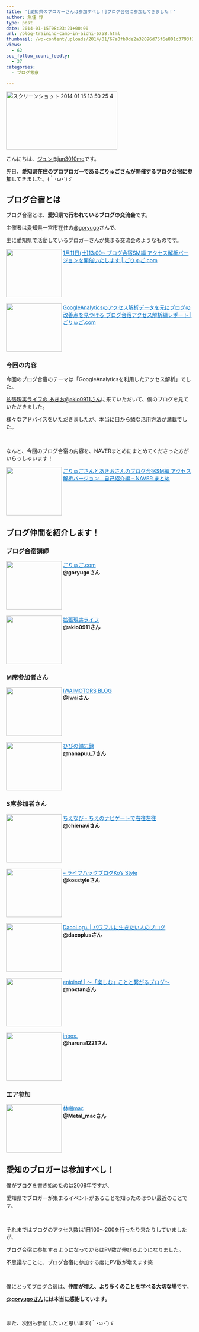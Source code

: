 ```yaml
---
title: '[愛知県のブロガーさんは参加すべし！]ブログ合宿に参加してきました！'
author: 魚住 惇
type: post
date: 2014-01-15T08:23:21+00:00
url: /blog-training-camp-in-aichi-6758.html
thumbnail: /wp-content/uploads/2014/01/67a0fb0de2a32096d75f6e801c3793f21.png
views:
  - 62
scc_follow_count_feedly:
  - 37
categories:
  - ブログ考察

---
```

<img decoding="async" loading="lazy" title="スクリーンショット_2014-01-15_13_50_25-4.png" src="/wp-content/uploads/2014/01/67a0fb0de2a32096d75f6e801c3793f2.png" alt="スクリーンショット 2014 01 15 13 50 25 4" width="300" height="157" border="0" />

<!--more-->

こんにちは、[ジュン@jun3010me][1]です。

先日、**愛知県在住のプロブロガーである[ごりゅごさん][2]が開催するブログ合宿に参加**してきました。(｀･ω･´)ゞ

## ブログ合宿とは

ブログ合宿とは、**愛知県で行われているブログの交流会**です。

主催者は愛知県一宮市在住の[@goryugo][2]さんで、

主に愛知県で活動しているブロガーさんが集まる交流会のようなものです。

<a href="http://goryugo.com/20131210/blog_gassyuku_analytics/" target="_blank"><img decoding="async" loading="lazy" class="alignleft" src="http://capture.heartrails.com/150x130/shadow?http://goryugo.com/20131210/blog_gassyuku_analytics/" alt="" width="150" height="130" align="left" border="0" /></a><a style="color: #0070c5;" href="http://goryugo.com/20131210/blog_gassyuku_analytics/" target="_blank">1月11日(土)13:00~ ブログ合宿SM編 アクセス解析バージョンを開催いたします | ごりゅご.com</a><a href="http://b.hatena.ne.jp/entry/http://goryugo.com/20131210/blog_gassyuku_analytics/" target="_blank"><img decoding="async" src="http://b.hatena.ne.jp/entry/image/http://goryugo.com/20131210/blog_gassyuku_analytics/" alt="" border="0" /></a><br style="clear: both;" />  
<a href="http://goryugo.com/20140113/blog_gassyuku_report/" target="_blank"><img decoding="async" loading="lazy" class="alignleft" src="http://capture.heartrails.com/150x130/shadow?http://goryugo.com/20140113/blog_gassyuku_report/" alt="" width="150" height="130" align="left" border="0" /></a><a style="color: #0070c5;" href="http://goryugo.com/20140113/blog_gassyuku_report/" target="_blank">GoogleAnalyticsのアクセス解析データを元にブログの改善点を見つける ブログ合宿アクセス解析編レポート | ごりゅご.com</a><a href="http://b.hatena.ne.jp/entry/http://goryugo.com/20140113/blog_gassyuku_report/" target="_blank"><img decoding="async" src="http://b.hatena.ne.jp/entry/image/http://goryugo.com/20140113/blog_gassyuku_report/" alt="" border="0" /></a><br style="clear: both;" />

### 今回の内容

今回のブログ合宿のテーマは「GoogleAnalyticsを利用したアクセス解析」でした。

[拡張現実ライフの あきお@akio0911さん][3]に来ていただいて、僕のブログを見ていただきました。

様々なアドバイスをいただきましたが、本当に目から鱗な活用方法が満載でした。

 

なんと、今回のブログ合宿の内容を、NAVERまとめにまとめてくださった方がいらっしゃいます！

<a href="http://matome.naver.jp/odai/2138963190727581001" target="_blank"><img decoding="async" loading="lazy" class="alignleft" src="http://capture.heartrails.com/150x130/shadow?http://matome.naver.jp/odai/2138963190727581001" alt="" width="150" height="130" align="left" border="0" /></a><a style="color: #0070c5;" href="http://matome.naver.jp/odai/2138963190727581001" target="_blank">ごりゅごさんとあきおさんのブログ合宿SM編 アクセス解析バージョン　自己紹介編 &#8211; NAVER まとめ</a><a href="http://b.hatena.ne.jp/entry/http://matome.naver.jp/odai/2138963190727581001" target="_blank"><img decoding="async" src="http://b.hatena.ne.jp/entry/image/http://matome.naver.jp/odai/2138963190727581001" alt="" border="0" /></a><br style="clear: both;" />

## ブログ仲間を紹介します！

### ブログ合宿講師

<a href="http://goryugo.com/" target="_blank"><img decoding="async" loading="lazy" class="alignleft" src="http://capture.heartrails.com/150x130/shadow?http://goryugo.com/" alt="" width="150" height="130" align="left" border="0" /></a><a style="color: #0070c5;" href="http://goryugo.com/" target="_blank">ごりゅご.com</a><a href="http://b.hatena.ne.jp/entry/http://goryugo.com/" target="_blank"><img decoding="async" src="http://b.hatena.ne.jp/entry/image/http://goryugo.com/" alt="" border="0" /></a>  
**@goryugoさん**<br style="clear: both;" />  
<a href="http://akio0911.net/" target="_blank"><img decoding="async" loading="lazy" class="alignleft" src="http://capture.heartrails.com/150x130/shadow?http://akio0911.net/" alt="" width="150" height="130" align="left" border="0" /></a><a style="color: #0070c5;" href="http://akio0911.net/" target="_blank">拡張現実ライフ</a><a href="http://b.hatena.ne.jp/entry/http://akio0911.net/" target="_blank"><img decoding="async" src="http://b.hatena.ne.jp/entry/image/http://akio0911.net/" alt="" border="0" /></a>  
**@akio0911さん**<br style="clear: both;" />

### M席参加者さん

<a href="http://iwaimotors.com/blog/" target="_blank"><img decoding="async" loading="lazy" class="alignleft" src="http://capture.heartrails.com/150x130/shadow?http://iwaimotors.com/blog/" alt="" width="150" height="130" align="left" border="0" /></a><a style="color: #0070c5;" href="http://iwaimotors.com/blog/" target="_blank">IWAIMOTORS BLOG</a><a href="http://b.hatena.ne.jp/entry/http://iwaimotors.com/blog/" target="_blank"><img decoding="async" src="http://b.hatena.ne.jp/entry/image/http://iwaimotors.com/blog/" alt="" border="0" /></a>  
**@Iwaiさん**<br style="clear: both;" />  
<a href="http://www.h-nanae.com/" target="_blank"><img decoding="async" loading="lazy" class="alignleft" src="http://capture.heartrails.com/150x130/shadow?http://www.h-nanae.com/" alt="" width="150" height="130" align="left" border="0" /></a><a style="color: #0070c5;" href="http://www.h-nanae.com/" target="_blank">ひびの備忘録</a><a href="http://b.hatena.ne.jp/entry/http://www.h-nanae.com/" target="_blank"><img decoding="async" src="http://b.hatena.ne.jp/entry/image/http://www.h-nanae.com/" alt="" border="0" /></a>  
**@nanapuu_7さん**<br style="clear: both;" />

### S席参加者さん

<a href="http://chienavi.jp/" target="_blank"><img decoding="async" loading="lazy" class="alignleft" src="http://capture.heartrails.com/150x130/shadow?http://chienavi.jp/" alt="" width="150" height="130" align="left" border="0" /></a><a style="color: #0070c5;" href="http://chienavi.jp/" target="_blank">ちえなび・ちえのナビゲートで右往左往</a><a href="http://b.hatena.ne.jp/entry/http://chienavi.jp/" target="_blank"><img decoding="async" src="http://b.hatena.ne.jp/entry/image/http://chienavi.jp/" alt="" border="0" /></a>  
**@chienaviさん**<br style="clear: both;" />  
<a href="http://kosstyle.blog16.fc2.com/" target="_blank"><img decoding="async" loading="lazy" class="alignleft" src="http://capture.heartrails.com/150x130/shadow?http://kosstyle.blog16.fc2.com/" alt="" width="150" height="130" align="left" border="0" /></a><a style="color: #0070c5;" href="http://kosstyle.blog16.fc2.com/" target="_blank">&#8211; ライフハックブログKo&#8217;s Style</a><a href="http://b.hatena.ne.jp/entry/http://kosstyle.blog16.fc2.com/" target="_blank"><img decoding="async" src="http://b.hatena.ne.jp/entry/image/http://kosstyle.blog16.fc2.com/" alt="" border="0" /></a>  
**@kosstyleさん**<br style="clear: both;" />  
<a href="http://dacolog-plus.com/" target="_blank"><img decoding="async" loading="lazy" class="alignleft" src="http://capture.heartrails.com/150x130/shadow?http://dacolog-plus.com/" alt="" width="150" height="130" align="left" border="0" /></a><a style="color: #0070c5;" href="http://dacolog-plus.com/" target="_blank">DacoLog+ | パワフルに生きたい人のブログ</a><a href="http://b.hatena.ne.jp/entry/http://dacolog-plus.com/" target="_blank"><img decoding="async" src="http://b.hatena.ne.jp/entry/image/http://dacolog-plus.com/" alt="" border="0" /></a>  
**@dacoplusさん**<br style="clear: both;" />  
<a href="http://www.noxtan.com/" target="_blank"><img decoding="async" loading="lazy" class="alignleft" src="http://capture.heartrails.com/150x130/shadow?http://www.noxtan.com/" alt="" width="150" height="130" align="left" border="0" /></a><a style="color: #0070c5;" href="http://www.noxtan.com/" target="_blank">enjoing! | 〜「楽しむ」ことと繋がるブログ〜</a><a href="http://b.hatena.ne.jp/entry/http://www.noxtan.com/" target="_blank"><img decoding="async" src="http://b.hatena.ne.jp/entry/image/http://www.noxtan.com/" alt="" border="0" /></a>  
**@noxtanさん**<br style="clear: both;" />  
<a href="http://inbox.sow-zow.com/" target="_blank"><img decoding="async" loading="lazy" class="alignleft" src="http://capture.heartrails.com/150x130/shadow?http://inbox.sow-zow.com/" alt="" width="150" height="130" align="left" border="0" /></a><a style="color: #0070c5;" href="http://inbox.sow-zow.com/" target="_blank">inbox.</a><a href="http://b.hatena.ne.jp/entry/http://inbox.sow-zow.com/" target="_blank"><img decoding="async" src="http://b.hatena.ne.jp/entry/image/http://inbox.sow-zow.com/" alt="" border="0" /></a>  
**@haruna1221さん**<br style="clear: both;" />

### エア参加

<a href="http://rinkaji-mac.com/" target="_blank"><img decoding="async" loading="lazy" class="alignleft" src="http://capture.heartrails.com/150x130/shadow?http://rinkaji-mac.com/" alt="" width="150" height="130" align="left" border="0" /></a><a style="color: #0070c5;" href="http://rinkaji-mac.com/" target="_blank">林囓mac</a><a href="http://b.hatena.ne.jp/entry/http://rinkaji-mac.com/" target="_blank"><img decoding="async" src="http://b.hatena.ne.jp/entry/image/http://rinkaji-mac.com/" alt="" border="0" /></a>  
**@Metal_macさん**<br style="clear: both;" />

## 愛知のブロガーは参加すべし！

僕がブログを書き始めたのは2008年ですが、

愛知県でブロガーが集まるイベントがあることを知ったのはつい最近のことです。

 

それまではブログのアクセス数は1日100〜200を行ったり来たりしていましたが、

ブログ合宿に参加するようになってからはPV数が伸びるようになりました。

不思議なことに、ブログ合宿に参加する度にPV数が増えます笑

 

僕にとってブログ合宿は、**仲間が増え、より多くのことを学べる大切な場**です。

**[@goryugoさん][2]には本当に感謝しています。**

 

また、次回も参加したいと思います(｀･ω･´)ゞ

 [1]: https://twitter.com/jun3010me
 [2]: http://goryugo.com/
 [3]: http://akio0911.net/